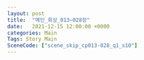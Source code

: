```yaml
---
layout: post
title:  "메인_회상_013~028장"
date:   2021-12-15 12:00:00 +0000
categories: Main
Tags: Story Main
SceneCode: ["scene_skip_cp013-028_q1_s10"]
---
```

